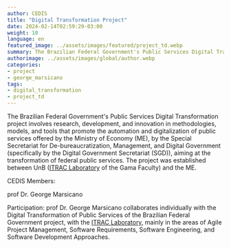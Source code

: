 ```yaml
---
author: CEDIS
title: "Digital Transformation Project"
date: 2024-02-14T02:59:29-03:00
weight: 10
language: en
featured_image: ../assets/images/featured/project_td.webp
summary: The Brazilian Federal Government's Public Services Digital Transformation project involves research, development, and innovation in methodologies, models, and tools that promote the automation and digitalization of public services.
authorimage: ../assets/images/global/author.webp
categories: 
- project
- george_marsicano
tags:
- digital_transformation
- project_td
---
```


The Brazilian Federal Government's Public Services Digital Transformation project involves research, development, and innovation in methodologies, models, and tools that promote the automation and digitalization of public services offered by the Ministry of Economy (ME), by the Special Secretariat for De-bureaucratization, Management, and Digital Government (specifically by the Digital Government Secretariat (SGD)), aiming at the transformation of federal public services. The project was established between UnB ([ITRAC Laboratory](https://itrac.unb.br) of the Gama Faculty) and the ME.

CEDIS Members:

prof Dr. George Marsicano

Participation: prof Dr. George Marsicano collaborates individually with the Digital Transformation of Public Services of the Brazilian Federal Government project, with the [ITRAC Laboratory](https://itrac.unb.br), mainly in the areas of Agile Project Management, Software Requirements, Software Engineering, and Software Development Approaches.